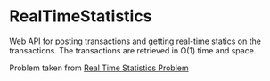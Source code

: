 # RealTimeStatistics
Web API for posting transactions and getting real-time statics on the transactions. The transactions are retrieved in O(1) time and space.

Problem taken from [Real Time Statistics Problem](/BackendChallenge_286.pdf)